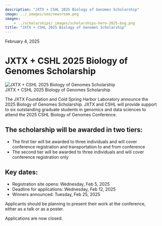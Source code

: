 ```yaml
---
description: "JXTX + CSHL 2025 Biology of Genomes Scholarship"
image: ../_images/seo/newsroom.png
images:
    - ../scholarships/_images/scholarships-hero-2025-bog.png
title: "JXTX + CSHL 2025 Biology of Genomes Scholarship"
---
```


<Date>February 4, 2025</Date>

# JXTX + CSHL 2025 Biology of Genomes Scholarship

<Image alt="JXTX + CSHL 2025 Biology of Genomes Scholarship" image={props.images[0]} />

<figcaption>JXTX + CSHL 2025 Biology of Genomes Scholarship</figcaption>


The JXTX Foundation and Cold Spring Harbor Laboratory announce the 2025 Biology of Genomes Scholarship. JXTX and CSHL will provide support to six outstanding graduate students in genomics and data sciences to attend the 2025 CSHL Biology of Genomes Conference.

## The scholarship will be awarded in two tiers:

- The first tier will be awarded to three individuals and will cover conference registration and transportation to and from conference
- The second tier will be awarded to three individuals and will cover conference registration only


## Key dates:

- Registration site opens: Wednesday, Feb 5, 2025
- Deadline for applications: Wednesday, Feb 12, 2025
- Winners announced: Tuesday, Feb 25, 2025

Applicants should be planning to present their work at the conference, either as a talk or as a poster.

Applications are now closed.
